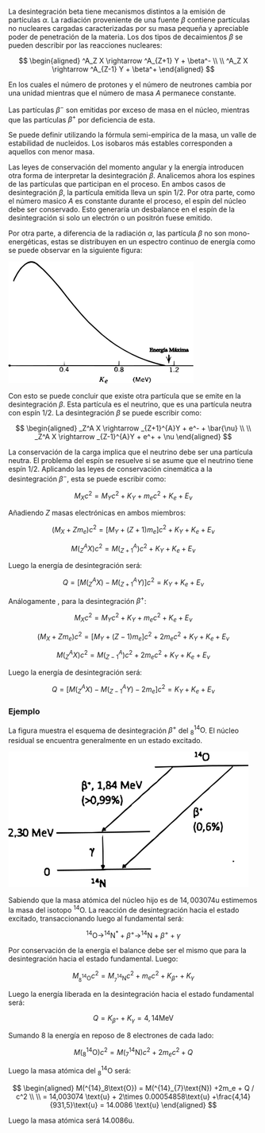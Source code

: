 La desintegración beta tiene mecanismos distintos a la emisión de partículas $\alpha$. La radiación proveniente de una fuente $\beta$ contiene partículas no nucleares cargadas caracterizadas por su masa pequeña y apreciable poder de penetración de la materia. Los dos tipos de decaimientos $\beta$ se pueden describir por las reacciones nucleares:

$$ 
\begin{aligned}
^A_Z X \rightarrow ^A_{Z+1} Y + \beta^- 
\\ \\ 
^A_Z X \rightarrow ^A_{Z-1} Y + \beta^+ 
\end{aligned}
$$

En los cuales el número de protones y el número de neutrones cambia por una unidad mientras que el número de masa $A$ permanece constante.

Las partículas $\beta^-$ son emitidas por exceso de masa en el núcleo, mientras que las partículas $\beta^+$ por deficiencia de esta. 

Se puede definir utilizando la fórmula semi-empírica de la masa, un valle de estabilidad de nucleidos. Los isobaros más estables corresponden a aquellos con menor masa.

Las leyes de conservación del momento angular y la energía introducen otra forma de interpretar la desintegración $\beta$. Analicemos ahora los espines de las partículas que participan en el proceso. En ambos casos de desintegración $\beta$, la partícula emitida lleva un spin $\text{1/2}$. Por otra parte, como el número masico $A$ es constante durante el proceso, el espín del núcleo debe ser conservado. Esto generaría un desbalance en el espín de la desintegración si solo un electrón o un positrón fuese emitido.

Por otra parte, a diferencia de la radiación $\alpha$, las partícula $\beta$ no son mono-energéticas, estas se distribuyen en un espectro continuo de energía como se puede observar en la siguiente figura:

![](../assets/20250613175622.png)

Con esto se puede concluir que existe otra partícula que se emite en la desintegración $\beta$. Esta partícula es el neutrino, que es una partícula neutra con espín $1/2$. La desintegración $\beta$ se puede escribir como:

$$ 
\begin{aligned}
_Z^A X \rightarrow _{Z+1}^{A}Y + e^- + \bar{\nu} 
\\ \\
_Z^A X \rightarrow _{Z-1}^{A}Y + e^+ + \nu 
\end{aligned}
$$

La conservación de la carga implica que el neutrino debe ser una partícula neutra. El problema del espín se resuelve si se asume que el neutrino tiene espín $1/2$. Aplicando las leyes de conservación cinemática a la desintegración $\beta^{-}$, esta se puede escribir como:

$$ 
M_X c^2 = M_Y c^2 + K_Y + m_e c^2 + K_e + E_{\nu}
$$

Añadiendo $Z$ masas electrónicas en ambos miembros:

$$ 
(M_X + Z m_e) c^2 = [M_Y + (Z+1) m_e] c^2 + K_Y + K_e + E_{\nu} 
$$

$$
M(^A_ZX) c^2 = M(^A_{Z+1}) c^2 + K_Y + K_e + E_{\nu}
$$

Luego la energía de desintegración será:

$$ 
Q = [M(^A_ZX) - M(^A_{Z+1}Y)] c^2 = K_Y + K_e + E_{\nu}
$$

Análogamente , para la desintegración $\beta^+$:

$$ 
M_X c^2 = M_Y c^2 + K_Y + m_e c^2 + K_e + E_{\nu}
$$

$$ 
(M_X + Z m_e) c^2 = [M_Y + (Z-1) m_e] c^2 + 2m_e c^2 + K_Y + K_e + E_{\nu}
$$

$$ 
M(^A_ZX) c^2 = M(^A_{Z-1}) c^2 + 2m_e c^2 + K_Y + K_e + E_{\nu}
$$

Luego la energía de desintegración será:

$$ 
Q = [M(^A_ZX) - M(^A_{Z-1}Y) - 2m_e] c^2 = K_Y + K_e + E_{\nu}
$$

### Ejemplo

La figura muestra el esquema de desintegración $\beta^+$ del $^{14}_8 \text{O}$. El núcleo residual se encuentra generalmente en un estado excitado.

![](../assets/20250627000904.png)

Sabiendo que la masa atómica del núcleo hijo es de $14,003074 \text{u}$ estimemos la masa del isotopo $^{14}\text{O}$. La reacción de desintegración hacia el estado excitado, transaccionando luego al fundamental será:

$$
^{14}\text{O} \rightarrow ^{14}\text{N}^* + \beta^+ \rightarrow ^{14}\text{N} + \beta^+ + \gamma
$$

Por conservación de la energía el balance debe ser el mismo que para la desintegración hacia el estado fundamental. Luego:

$$
M_{^{14}_8\text{O}} c^2 = M_{^{14}_7\text{N}}c^2 + m_ec^2 + K_{\beta^+} + K_{\gamma}
$$

Luego la energía liberada en la desintegración hacia el estado fundamental será:

$$
Q = K_{\beta^+} + K_{\gamma} = 4,14 \text{MeV}
$$

Sumando $8$ la energía en reposo de $8$ electrones de cada lado:

$$
M(^{14}_8\text{O}) c^2 = M(^{14}_{7}\text{N})c^2 +2m_ec^2 + Q
$$

Luego la masa atómica del $^{14}_8\text{O}$ será:

$$
\begin{aligned}
M(^{14}_8\text{O}) = M(^{14}_{7}\text{N}) +2m_e + Q / c^2
\\ \\
= 14,003074 \text{u} + 2\times 0.00054858\text{u} +\frac{4,14}{931,5}\text{u} = 14.0086 \text{u}
\end{aligned}
$$

Luego la masa atómica será $14.0086 \text{u}$. 